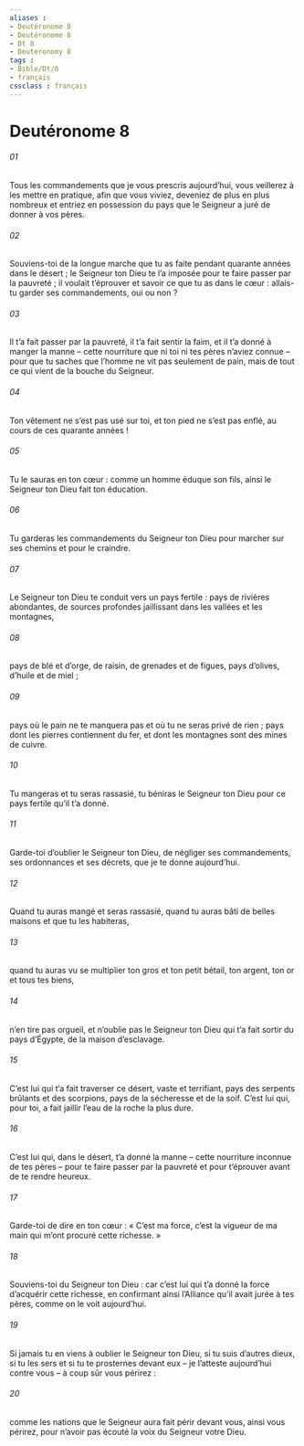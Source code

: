 ```yaml
---
aliases : 
- Deutéronome 8
- Deutéronome 8
- Dt 8
- Deuteronomy 8
tags : 
- Bible/Dt/8
- français
cssclass : français
---
```


# Deutéronome 8

###### 01
Tous les commandements que je vous prescris aujourd’hui, vous veillerez à les mettre en pratique, afin que vous viviez, deveniez de plus en plus nombreux et entriez en possession du pays que le Seigneur a juré de donner à vos pères.
###### 02
Souviens-toi de la longue marche que tu as faite pendant quarante années dans le désert ; le Seigneur ton Dieu te l’a imposée pour te faire passer par la pauvreté ; il voulait t’éprouver et savoir ce que tu as dans le cœur : allais-tu garder ses commandements, oui ou non ?
###### 03
Il t’a fait passer par la pauvreté, il t’a fait sentir la faim, et il t’a donné à manger la manne – cette nourriture que ni toi ni tes pères n’aviez connue – pour que tu saches que l’homme ne vit pas seulement de pain, mais de tout ce qui vient de la bouche du Seigneur.
###### 04
Ton vêtement ne s’est pas usé sur toi, et ton pied ne s’est pas enflé, au cours de ces quarante années !
###### 05
Tu le sauras en ton cœur : comme un homme éduque son fils, ainsi le Seigneur ton Dieu fait ton éducation.
###### 06
Tu garderas les commandements du Seigneur ton Dieu pour marcher sur ses chemins et pour le craindre.
###### 07
Le Seigneur ton Dieu te conduit vers un pays fertile : pays de rivières abondantes, de sources profondes jaillissant dans les vallées et les montagnes,
###### 08
pays de blé et d’orge, de raisin, de grenades et de figues, pays d’olives, d’huile et de miel ;
###### 09
pays où le pain ne te manquera pas et où tu ne seras privé de rien ; pays dont les pierres contiennent du fer, et dont les montagnes sont des mines de cuivre.
###### 10
Tu mangeras et tu seras rassasié, tu béniras le Seigneur ton Dieu pour ce pays fertile qu’il t’a donné.
###### 11
Garde-toi d’oublier le Seigneur ton Dieu, de négliger ses commandements, ses ordonnances et ses décrets, que je te donne aujourd’hui.
###### 12
Quand tu auras mangé et seras rassasié, quand tu auras bâti de belles maisons et que tu les habiteras,
###### 13
quand tu auras vu se multiplier ton gros et ton petit bétail, ton argent, ton or et tous tes biens,
###### 14
n’en tire pas orgueil, et n’oublie pas le Seigneur ton Dieu qui t’a fait sortir du pays d’Égypte, de la maison d’esclavage.
###### 15
C’est lui qui t’a fait traverser ce désert, vaste et terrifiant, pays des serpents brûlants et des scorpions, pays de la sécheresse et de la soif. C’est lui qui, pour toi, a fait jaillir l’eau de la roche la plus dure.
###### 16
C’est lui qui, dans le désert, t’a donné la manne – cette nourriture inconnue de tes pères – pour te faire passer par la pauvreté et pour t’éprouver avant de te rendre heureux.
###### 17
Garde-toi de dire en ton cœur : « C’est ma force, c’est la vigueur de ma main qui m’ont procuré cette richesse. »
###### 18
Souviens-toi du Seigneur ton Dieu : car c’est lui qui t’a donné la force d’acquérir cette richesse, en confirmant ainsi l’Alliance qu’il avait jurée à tes pères, comme on le voit aujourd’hui.
###### 19
Si jamais tu en viens à oublier le Seigneur ton Dieu, si tu suis d’autres dieux, si tu les sers et si tu te prosternes devant eux – je l’atteste aujourd’hui contre vous – à coup sûr vous périrez :
###### 20
comme les nations que le Seigneur aura fait périr devant vous, ainsi vous périrez, pour n’avoir pas écouté la voix du Seigneur votre Dieu.

